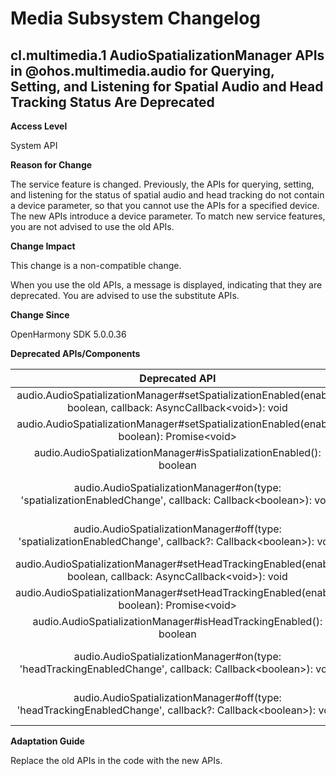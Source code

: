 # Media Subsystem Changelog

## cl.multimedia.1 AudioSpatializationManager APIs in @ohos.multimedia.audio for Querying, Setting, and Listening for Spatial Audio and Head Tracking Status Are Deprecated

**Access Level**

System API

**Reason for Change**

The service feature is changed. Previously, the APIs for querying, setting, and listening for the status of spatial audio and head tracking do not contain a device parameter, so that you cannot use the APIs for a specified device. The new APIs introduce a device parameter. To match new service features, you are not advised to use the old APIs.

**Change Impact**

This change is a non-compatible change.

When you use the old APIs, a message is displayed, indicating that they are deprecated. You are advised to use the substitute APIs.

**Change Since**

OpenHarmony SDK 5.0.0.36

**Deprecated APIs/Components**

|         Deprecated API         |           Substitute API           |
| :----------------------------: | :---------------------------: |
| audio.AudioSpatializationManager#setSpatializationEnabled(enable: boolean, callback: AsyncCallback\<void>): void | audio.AudioSpatializationManager#setSpatializationEnabled(deviceDescriptor: AudioDeviceDescriptor, enabled: boolean): Promise\<void> |
| audio.AudioSpatializationManager#setSpatializationEnabled(enable: boolean): Promise\<void> | audio.AudioSpatializationManager#setSpatializationEnabled(deviceDescriptor: AudioDeviceDescriptor, enabled: boolean): Promise\<void> |
| audio.AudioSpatializationManager#isSpatializationEnabled(): boolean | audio.AudioSpatializationManager#isSpatializationEnabled(deviceDescriptor: AudioDeviceDescriptor): boolean |
| audio.AudioSpatializationManager#on(type: 'spatializationEnabledChange', callback: Callback\<boolean>): void | audio.AudioSpatializationManager#on(type: 'spatializationEnabledChangeForAnyDevice', callback: Callback\<AudioSpatialEnabledStateForDevice>): void |
| audio.AudioSpatializationManager#off(type: 'spatializationEnabledChange', callback?: Callback\<boolean>): void | audio.AudioSpatializationManager#off(type: 'spatializationEnabledChangeForAnyDevice', callback?: Callback\<AudioSpatialEnabledStateForDevice>): void |
| audio.AudioSpatializationManager#setHeadTrackingEnabled(enable: boolean, callback: AsyncCallback\<void>): void | audio.AudioSpatializationManager#setHeadTrackingEnabled(deviceDescriptor: AudioDeviceDescriptor, enabled: boolean): Promise\<void> |
| audio.AudioSpatializationManager#setHeadTrackingEnabled(enable: boolean): Promise\<void> | audio.AudioSpatializationManager#setHeadTrackingEnabled(deviceDescriptor: AudioDeviceDescriptor, enabled: boolean): Promise\<void> |
| audio.AudioSpatializationManager#isHeadTrackingEnabled(): boolean | audio.AudioSpatializationManager#isHeadTrackingEnabled(deviceDescriptor: AudioDeviceDescriptor): boolean |
| audio.AudioSpatializationManager#on(type: 'headTrackingEnabledChange', callback: Callback\<boolean>): void | audio.AudioSpatializationManager#on(type: 'headTrackingEnabledChangeForAnyDevice', callback: Callback\<AudioSpatialEnabledStateForDevice>): void |
| audio.AudioSpatializationManager#off(type: 'headTrackingEnabledChange', callback?: Callback\<boolean>): void | audio.AudioSpatializationManager#off(type: 'headTrackingEnabledChangeForAnyDevice', callback?: Callback\<AudioSpatialEnabledStateForDevice>): void |

**Adaptation Guide**

Replace the old APIs in the code with the new APIs.
